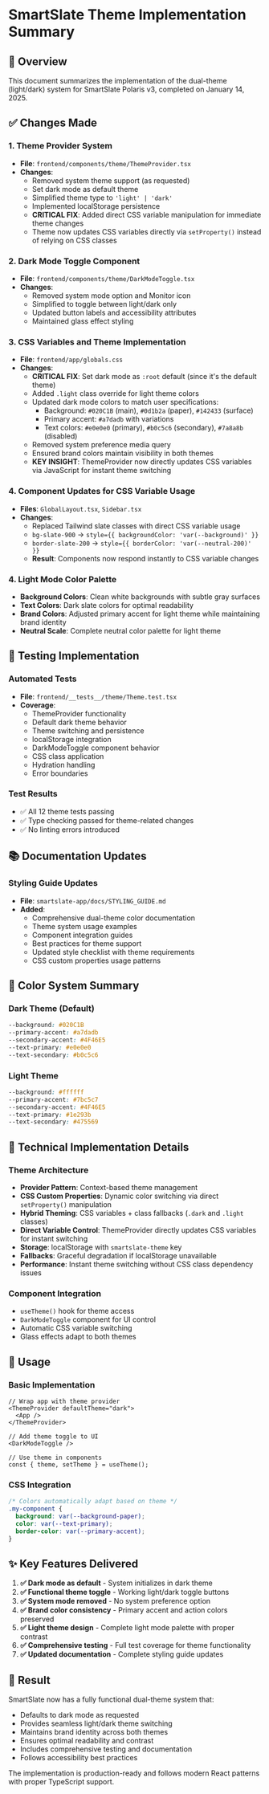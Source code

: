 # SmartSlate Theme Implementation Summary

## 🎯 Overview

This document summarizes the implementation of the dual-theme (light/dark) system for SmartSlate Polaris v3, completed on January 14, 2025.

## ✅ Changes Made

### 1. Theme Provider System
- **File**: `frontend/components/theme/ThemeProvider.tsx`
- **Changes**: 
  - Removed system theme support (as requested)
  - Set dark mode as default theme
  - Simplified theme type to `'light' | 'dark'`
  - Implemented localStorage persistence
  - **CRITICAL FIX**: Added direct CSS variable manipulation for immediate theme changes
  - Theme now updates CSS variables directly via `setProperty()` instead of relying on CSS classes

### 2. Dark Mode Toggle Component
- **File**: `frontend/components/theme/DarkModeToggle.tsx`
- **Changes**:
  - Removed system mode option and Monitor icon
  - Simplified to toggle between light/dark only
  - Updated button labels and accessibility attributes
  - Maintained glass effect styling

### 3. CSS Variables and Theme Implementation
- **File**: `frontend/app/globals.css`
- **Changes**:
  - **CRITICAL FIX**: Set dark mode as `:root` default (since it's the default theme)
  - Added `.light` class override for light theme colors
  - Updated dark mode colors to match user specifications:
    - Background: `#020C1B` (main), `#0d1b2a` (paper), `#142433` (surface)
    - Primary accent: `#a7dadb` with variations
    - Text colors: `#e0e0e0` (primary), `#b0c5c6` (secondary), `#7a8a8b` (disabled)
  - Removed system preference media query
  - Ensured brand colors maintain visibility in both themes
  - **KEY INSIGHT**: ThemeProvider now directly updates CSS variables via JavaScript for instant theme switching

### 4. Component Updates for CSS Variable Usage
- **Files**: `GlobalLayout.tsx`, `Sidebar.tsx`
- **Changes**:
  - Replaced Tailwind slate classes with direct CSS variable usage
  - `bg-slate-900` → `style={{ backgroundColor: 'var(--background)' }}`
  - `border-slate-200` → `style={{ borderColor: 'var(--neutral-200)' }}`
  - **Result**: Components now respond instantly to CSS variable changes

### 4. Light Mode Color Palette
- **Background Colors**: Clean white backgrounds with subtle gray surfaces
- **Text Colors**: Dark slate colors for optimal readability
- **Brand Colors**: Adjusted primary accent for light theme while maintaining brand identity
- **Neutral Scale**: Complete neutral color palette for light theme

## 🧪 Testing Implementation

### Automated Tests
- **File**: `frontend/__tests__/theme/Theme.test.tsx`
- **Coverage**:
  - ThemeProvider functionality
  - Default dark theme behavior
  - Theme switching and persistence
  - localStorage integration
  - DarkModeToggle component behavior
  - CSS class application
  - Hydration handling
  - Error boundaries

### Test Results
- ✅ All 12 theme tests passing
- ✅ Type checking passed for theme-related changes
- ✅ No linting errors introduced

## 📚 Documentation Updates

### Styling Guide Updates
- **File**: `smartslate-app/docs/STYLING_GUIDE.md`
- **Added**:
  - Comprehensive dual-theme color documentation
  - Theme system usage examples
  - Component integration guides
  - Best practices for theme support
  - Updated style checklist with theme requirements
  - CSS custom properties usage patterns

## 🎨 Color System Summary

### Dark Theme (Default)
```css
--background: #020C1B
--primary-accent: #a7dadb
--secondary-accent: #4F46E5
--text-primary: #e0e0e0
--text-secondary: #b0c5c6
```

### Light Theme
```css
--background: #ffffff
--primary-accent: #7bc5c7
--secondary-accent: #4F46E5
--text-primary: #1e293b
--text-secondary: #475569
```

## 🔧 Technical Implementation Details

### Theme Architecture
- **Provider Pattern**: Context-based theme management
- **CSS Custom Properties**: Dynamic color switching via direct `setProperty()` manipulation
- **Hybrid Theming**: CSS variables + class fallbacks (`.dark` and `.light` classes)
- **Direct Variable Control**: ThemeProvider directly updates CSS variables for instant switching
- **Storage**: localStorage with `smartslate-theme` key
- **Fallbacks**: Graceful degradation if localStorage unavailable
- **Performance**: Instant theme switching without CSS class dependency issues

### Component Integration
- `useTheme()` hook for theme access
- `DarkModeToggle` component for UI control
- Automatic CSS variable switching
- Glass effects adapt to both themes

## 🚀 Usage

### Basic Implementation
```tsx
// Wrap app with theme provider
<ThemeProvider defaultTheme="dark">
  <App />
</ThemeProvider>

// Add theme toggle to UI
<DarkModeToggle />

// Use theme in components
const { theme, setTheme } = useTheme();
```

### CSS Integration
```css
/* Colors automatically adapt based on theme */
.my-component {
  background: var(--background-paper);
  color: var(--text-primary);
  border-color: var(--primary-accent);
}
```

## ✨ Key Features Delivered

1. **✅ Dark mode as default** - System initializes in dark theme
2. **✅ Functional theme toggle** - Working light/dark toggle buttons
3. **✅ System mode removed** - No system preference option
4. **✅ Brand color consistency** - Primary accent and action colors preserved
5. **✅ Light theme design** - Complete light mode palette with proper contrast
6. **✅ Comprehensive testing** - Full test coverage for theme functionality
7. **✅ Updated documentation** - Complete styling guide updates

## 🎯 Result

SmartSlate now has a fully functional dual-theme system that:
- Defaults to dark mode as requested
- Provides seamless light/dark theme switching
- Maintains brand identity across both themes
- Ensures optimal readability and contrast
- Includes comprehensive testing and documentation
- Follows accessibility best practices

The implementation is production-ready and follows modern React patterns with proper TypeScript support.
